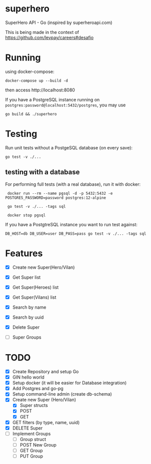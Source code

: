 # superhero
SuperHero API - Go (inspired by superheroapi.com)

This is being made in the context of https://github.com/levpay/careers#desafio


# Running

using docker-compose: 

```
docker-compose up --build -d
``` 

then access http://localhost:8080

If you have a PostgreSQL instance running on `postgres:password@localhost:5432/postgres`, you may use 
```
go build && ./superhero
``` 


# Testing

Run unit tests without a PostgeSQL database (on every save): 
```
go test -v ./...
```

## testing with a database

For performing full tests (with a real database), run it with docker:
```
 docker run --rm --name pgsql -d -p 5432:5432 -e POSTGRES_PASSWORD=password postgres:12-alpine

 go test -v ./... -tags sql

 docker stop pgsql
```

If you have a PostgtreSQL instance you want to run test against:

```
DB_HOST=db DB_USER=user DB_PASS=pass go test -v ./... -tags sql
``` 


# Features

- [X] Create new Super(Hero/Vilan)
- [X] Get Super list
- [X] Get Super(Heroes) list
- [X] Get Super(Vilans) list
- [X] Search by name
- [X] Search by uuid
- [X] Delete Super
- [ ] Super Groups


# TODO

- [X] Create Repository and setup Go
- [X] GIN hello world
- [X] Setup docker (it will be easier for Database integration)
- [X] Add Postgres and go-pg
- [X] Setup command-line admin (create db-schema)
- [X] Create new Super (Hero/Vilan)
    - [X] Super structs
    - [X] POST
    - [X] GET
- [X] GET filters (by type, name, uuid)
- [X] DELETE Super
- [ ] Implement Groups
    - [ ] Group struct
    - [ ] POST New Group
    - [ ] GET Group
    - [ ] PUT Group
